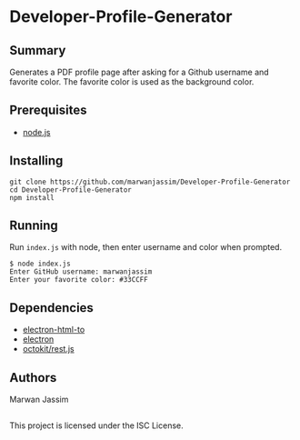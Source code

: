 # Developer-Profile-Generator

## Summary
Generates a PDF profile page after asking for a Github username and favorite color. The favorite color is used as the background color.

## Prerequisites
- [node.js](https://nodejs.org/)

## Installing
```
git clone https://github.com/marwanjassim/Developer-Profile-Generator
cd Developer-Profile-Generator
npm install
```

## Running
Run `index.js` with node, then enter username and color when prompted.
```
$ node index.js
Enter GitHub username: marwanjassim
Enter your favorite color: #33CCFF
```

## Dependencies
- [electron-html-to](https://www.npmjs.com/package/electron-html-to)
- [electron](https://www.npmjs.com/package/electron)
- [octokit/rest.js](https://github.com/octokit/rest.js)

## Authors
Marwan Jassim

##
This project is licensed under the ISC License.
